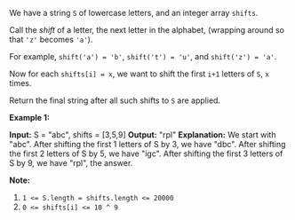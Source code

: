 
We have a string  `S`  of lowercase letters, and an integer array  `shifts`.

Call the  _shift_  of a letter, the next letter in the alphabet, (wrapping around so that  `'z'`  becomes  `'a'`).

For example,  `shift('a') = 'b'`,  `shift('t') = 'u'`, and  `shift('z') = 'a'`.

Now for each  `shifts[i] = x`, we want to shift the first  `i+1` letters of  `S`,  `x`  times.

Return the final string after all such shifts to  `S`  are applied.

**Example 1:**

**Input:** S = "abc", shifts = [3,5,9]
**Output:** "rpl"
**Explanation:** 
We start with "abc".
After shifting the first 1 letters of S by 3, we have "dbc".
After shifting the first 2 letters of S by 5, we have "igc".
After shifting the first 3 letters of S by 9, we have "rpl", the answer.

**Note:**

1.  `1 <= S.length = shifts.length <= 20000`
2.  `0 <= shifts[i] <= 10 ^ 9`